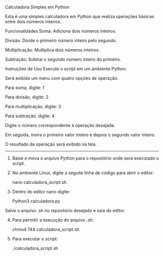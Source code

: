 Calculadora Simples em Python

Esta é uma simples calculadora em Python que realiza operações básicas entre dois números inteiros.

Funcionalidades
Soma: Adiciona dois números inteiros.

Divisão: Divide o primeiro número inteiro pelo segundo.

Multiplicação: Multiplica dois números inteiros.

Subtração: Subtrai o segundo número inteiro do primeiro.

Instruções de Uso
Execute o script em um ambiente Python.

Será exibido um menu com quatro opções de operação:

Para soma, digite: 1

Para divisão, digite: 2

Para multiplicação, digite: 3

Para subtração, digite: 4

Digite o número correspondente à operação desejada.

Em seguida, insira o primeiro valor inteiro e depois o segundo valor inteiro.

O resultado da operação será exibido na tela.

____________________________________________________________________________________________________

1. Baixe e mova o arquivo Python para o repositório onde será executado o script.
  
2. No ambiente Linux, digite a seguite linha de código para abrir o editor:

	nano calculadora_script.sh

3. Dentro do editor nano digite:

	Python3 calculadora.py

Salve o arquivo .sh no repositório desejado e saia do editor.

4. Para permitir a execução do arquivo .sh:

	chmod 744 calculadora_script.sh

5. Para executar o script: 

	./calculadora_script.sh
